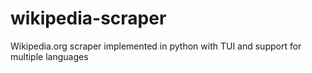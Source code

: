 # wikipedia-scraper
Wikipedia.org scraper implemented in python with TUI and support for multiple languages
